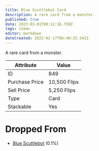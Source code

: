 ```yaml
---
title: Blue Scuttlebot Card
description: A rare card from a monster.
published: true
date: 2023-03-01T00:12:16.750Z
tags: items
editor: markdown
dateCreated: 2023-02-17T06:40:25.542Z
---
```


A rare card from a monster.

|Attribute|Value|
|-|-|
|ID|849|
|Purchase Price|10,500 Flips|
|Sell Price|5,250 Flips|
|Type|Card|
|Stackable|Yes|


# Dropped From
 * [Blue Scuttlebot](/monsters/blue-scuttlebot) (0.1%)
